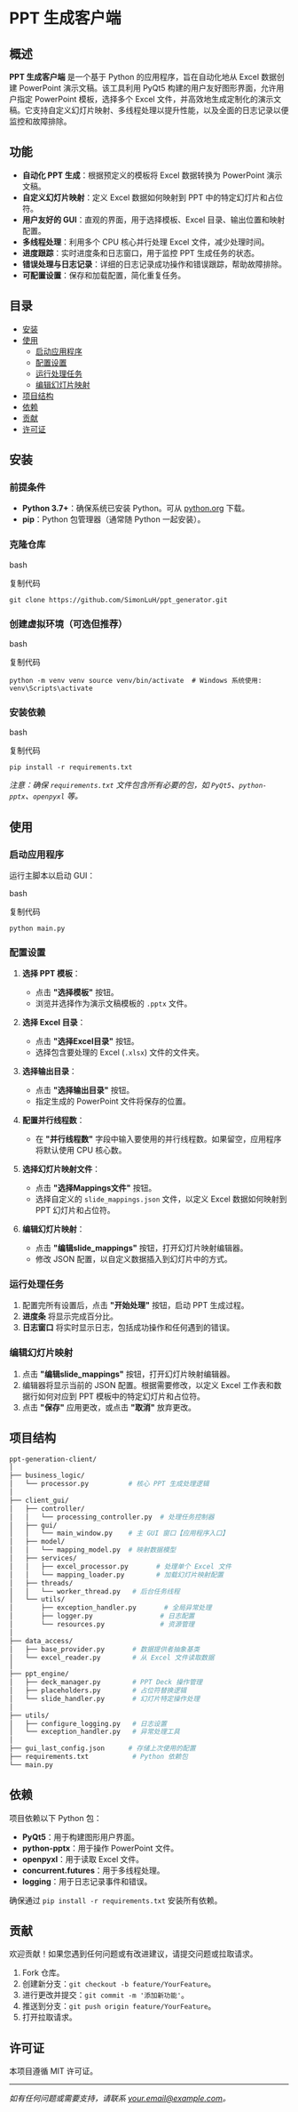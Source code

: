 # PPT 生成客户端

## 概述

**PPT 生成客户端** 是一个基于 Python 的应用程序，旨在自动化地从 Excel 数据创建 PowerPoint 演示文稿。该工具利用 PyQt5 构建的用户友好图形界面，允许用户指定 PowerPoint 模板，选择多个 Excel 文件，并高效地生成定制化的演示文稿。它支持自定义幻灯片映射、多线程处理以提升性能，以及全面的日志记录以便监控和故障排除。

## 功能

- **自动化 PPT 生成**：根据预定义的模板将 Excel 数据转换为 PowerPoint 演示文稿。
- **自定义幻灯片映射**：定义 Excel 数据如何映射到 PPT 中的特定幻灯片和占位符。
- **用户友好的 GUI**：直观的界面，用于选择模板、Excel 目录、输出位置和映射配置。
- **多线程处理**：利用多个 CPU 核心并行处理 Excel 文件，减少处理时间。
- **进度跟踪**：实时进度条和日志窗口，用于监控 PPT 生成任务的状态。
- **错误处理与日志记录**：详细的日志记录成功操作和错误跟踪，帮助故障排除。
- **可配置设置**：保存和加载配置，简化重复任务。

## 目录

- [安装](#%E5%AE%89%E8%A3%85)
- [使用](#%E4%BD%BF%E7%94%A8)
    - [启动应用程序](#%E5%90%AF%E5%8A%A8%E5%BA%94%E7%94%A8%E7%A8%8B%E5%BA%8F)
    - [配置设置](#%E9%85%8D%E7%BD%AE%E8%AE%BE%E7%BD%AE)
    - [运行处理任务](#%E8%BF%90%E8%A1%8C%E5%A4%84%E7%90%86%E4%BB%BB%E5%8A%A1)
    - [编辑幻灯片映射](#%E7%BC%96%E8%BE%91%E5%B9%BB%E7%81%AF%E7%89%87%E6%98%A0%E5%B0%84)
- [项目结构](#%E9%A1%B9%E7%9B%AE%E7%BB%93%E6%9E%84)
- [依赖](#%E4%BE%9D%E8%B5%96)
- [贡献](#%E8%B4%A1%E7%8C%AE)
- [许可证](#%E8%AE%B8%E5%8F%AF%E8%AF%81)

## 安装

### 前提条件

- **Python 3.7+**：确保系统已安装 Python。可从 [python.org](https://www.python.org/downloads/) 下载。
- **pip**：Python 包管理器（通常随 Python 一起安装）。

### 克隆仓库

bash

复制代码

`git clone https://github.com/SimonLuH/ppt_generator.git`

### 创建虚拟环境（可选但推荐）

bash

复制代码

`python -m venv venv source venv/bin/activate  # Windows 系统使用: venv\Scripts\activate`

### 安装依赖

bash

复制代码

`pip install -r requirements.txt`

_注意：确保 `requirements.txt` 文件包含所有必要的包，如 `PyQt5`、`python-pptx`、`openpyxl` 等。_

## 使用

### 启动应用程序

运行主脚本以启动 GUI：

bash

复制代码

`python main.py`

### 配置设置

1. **选择 PPT 模板**：
    
    - 点击 **"选择模板"** 按钮。
    - 浏览并选择作为演示文稿模板的 `.pptx` 文件。
2. **选择 Excel 目录**：
    
    - 点击 **"选择Excel目录"** 按钮。
    - 选择包含要处理的 Excel (`.xlsx`) 文件的文件夹。
3. **选择输出目录**：
    
    - 点击 **"选择输出目录"** 按钮。
    - 指定生成的 PowerPoint 文件将保存的位置。
4. **配置并行线程数**：
    
    - 在 **"并行线程数"** 字段中输入要使用的并行线程数。如果留空，应用程序将默认使用 CPU 核心数。
5. **选择幻灯片映射文件**：
    
    - 点击 **"选择Mappings文件"** 按钮。
    - 选择自定义的 `slide_mappings.json` 文件，以定义 Excel 数据如何映射到 PPT 幻灯片和占位符。
6. **编辑幻灯片映射**：
    
    - 点击 **"编辑slide_mappings"** 按钮，打开幻灯片映射编辑器。
    - 修改 JSON 配置，以自定义数据插入到幻灯片中的方式。

### 运行处理任务

1. 配置完所有设置后，点击 **"开始处理"** 按钮，启动 PPT 生成过程。
2. **进度条** 将显示完成百分比。
3. **日志窗口** 将实时显示日志，包括成功操作和任何遇到的错误。

### 编辑幻灯片映射

1. 点击 **"编辑slide_mappings"** 按钮，打开幻灯片映射编辑器。
2. 编辑器将显示当前的 JSON 配置。根据需要修改，以定义 Excel 工作表和数据行如何对应到 PPT 模板中的特定幻灯片和占位符。
3. 点击 **"保存"** 应用更改，或点击 **"取消"** 放弃更改。

## 项目结构

```bash
ppt-generation-client/
│
├── business_logic/
│   └── processor.py          # 核心 PPT 生成处理逻辑
│
├── client_gui/
│   ├── controller/
│   │   └── processing_controller.py  # 处理任务控制器
│   ├── gui/
│   │   └── main_window.py    # 主 GUI 窗口【应用程序入口】
│   ├── model/
│   │   └── mapping_model.py  # 映射数据模型
│   ├── services/
│   │   ├── excel_processor.py       # 处理单个 Excel 文件
│   │   └── mapping_loader.py        # 加载幻灯片映射配置
│   ├── threads/
│   │   └── worker_thread.py   # 后台任务线程
│   └── utils/
│       ├── exception_handler.py       # 全局异常处理
│       ├── logger.py                 # 日志配置
│       └── resources.py              # 资源管理
│
├── data_access/
│   ├── base_provider.py       # 数据提供者抽象基类
│   └── excel_reader.py        # 从 Excel 文件读取数据
│
├── ppt_engine/
│   ├── deck_manager.py        # PPT Deck 操作管理
│   ├── placeholders.py        # 占位符替换逻辑
│   └── slide_handler.py       # 幻灯片特定操作处理
│
├── utils/
│   ├── configure_logging.py   # 日志设置
│   └── exception_handler.py   # 异常处理工具
│
├── gui_last_config.json      # 存储上次使用的配置
├── requirements.txt           # Python 依赖包
└── main.py                    

```

## 依赖

项目依赖以下 Python 包：

- **PyQt5**：用于构建图形用户界面。
- **python-pptx**：用于操作 PowerPoint 文件。
- **openpyxl**：用于读取 Excel 文件。
- **concurrent.futures**：用于多线程处理。
- **logging**：用于日志记录事件和错误。

确保通过 `pip install -r requirements.txt` 安装所有依赖。

## 贡献

欢迎贡献！如果您遇到任何问题或有改进建议，请提交问题或拉取请求。

1. Fork 仓库。
2. 创建新分支：`git checkout -b feature/YourFeature`。
3. 进行更改并提交：`git commit -m '添加新功能'`。
4. 推送到分支：`git push origin feature/YourFeature`。
5. 打开拉取请求。

## 许可证

本项目遵循 MIT 许可证。

---

_如有任何问题或需要支持，请联系 your.email@example.com。_
